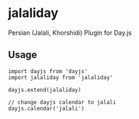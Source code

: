 # jalaliday
Persian (Jalali, Khorshidi) Plugin for Day.js

## Usage
```
import dayjs from 'dayjs'
import jalaliday from 'jalaliday'

dayjs.extend(jalaliday)

// change dayjs calendar to jalali
dayjs.calendar('jalali')
```
